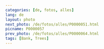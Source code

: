 ```yaml
---
categories: [de, fotos, alles]
lang: de
layout: photo
next_photo: /de/fotos/alles/P0000051.html
picname: P0000057
prev_photo: /de/fotos/alles/P0000064.html
tags: [Bank, Trees]
---
```

